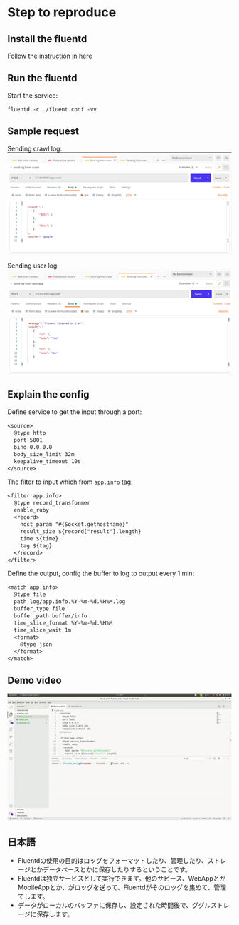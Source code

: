 # Step to reproduce

## Install the fluentd

Follow the [instruction](https://docs.fluentd.org/installation) in here

## Run the fluentd
Start the service:
```
fluentd -c ./fluent.conf -vv
```

## Sample request
Sending crawl log:
![log](demo_resource/crawl.png)

Sending user log:
![log](demo_resource/user.png)

## Explain the config
Define service to get the input through a port:
```
<source>
  @type http
  port 5001
  bind 0.0.0.0
  body_size_limit 32m
  keepalive_timeout 10s
</source>
```
The filter to input which from `app.info` tag:
```
<filter app.info>
  @type record_transformer
  enable_ruby
  <record>
    host_param "#{Socket.gethostname}"
    result_size ${record["result"].length}
    time ${time}
    tag ${tag}
  </record>
</filter>
```
Define the output, config the buffer to log to output every 1 min:
```
<match app.info>
  @type file
  path log/app.info.%Y-%m-%d.%H%M.log
  buffer_type file
  buffer_path buffer/info
  time_slice_format %Y-%m-%d.%H%M
  time_slice_wait 1m
  <format>
    @type json
  </format>
</match>
```

## Demo video
![Demo](demo_resource/demo.gif)

## 日本語
- Fluentdの使用の目的はロッグをフォーマットしたり、管理したり、ストレージとかデータベースとかに保存したりするということです。
- Fluentdは独立サービスとして実行できます。他のサビース、WebAppとかMobileAppとか、がロッグを送って、Fluentdがそのロッグを集めて、管理でします。
- データがローカルのバッファに保存し、設定された時間後で、ググルストレージに保存します。
